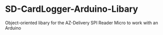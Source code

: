 # SD-CardLogger-Arduino-Libary
Object-oriented libary for the AZ-Delivery SPI Reader Micro to work with an Arduino
